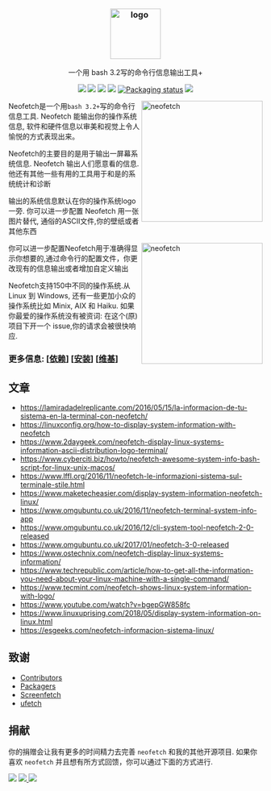 <h3 align="center"><img src="https://i.imgur.com/ZQI2EYz.png" alt="logo" height="100px"></h3>
<p align="center">一个用 bash 3.2写的命令行信息输出工具+</p>

<p align="center">
<a href="https://discord.gg/BtnTPFF"><img src="https://img.shields.io/discord/440354555197128704.svg"></a>
<a href="https://travis-ci.org/dylanaraps/neofetch"><img src="https://travis-ci.org/dylanaraps/neofetch.svg?branch=master"></a>
<a href="./LICENSE.md"><img src="https://img.shields.io/badge/license-MIT-blue.svg"></a>
<a href="https://github.com/dylanaraps/neofetch/releases"><img src="https://img.shields.io/github/release/dylanaraps/neofetch.svg"></a>
<a href="https://repology.org/metapackage/neofetch"><img src="https://repology.org/badge/tiny-repos/neofetch.svg" alt="Packaging status"></a>
<a href="#donate"><img src="https://img.shields.io/badge/donate-donate-yellow.svg"></a>
</p>

<img src="https://i.imgur.com/GFmC5Ad.png" alt="neofetch" align="right" height="240px">

Neofetch是一个用`bash 3.2+`写的命令行信息工具. Neofetch 能输出你的操作系统信息, 软件和硬件信息以审美和视觉上令人愉悦的方式表现出来。

Neofetch的主要目的是用于输出一屏幕系统信息. Neofetch 输出人们愿意看的信息. 他还有其他一些有用的工具用于和是的系统统计和诊断

输出的系统信息默认在你的操作系统logo一旁. 你可以进一步配置 Neofetch 用一张图片替代, 通俗的ASCII文件,你的壁纸或者其他东西  

<img src="https://i.imgur.com/lUrkQBN.png" alt="neofetch" align="right" height="240px">  

你可以进一步配置Neofetch用于准确得显示你想要的,通过命令行的配置文件，你更改现有的信息输出或者增加自定义输出

Neofetch支持150中不同的操作系统.从 Linux 到 Windows, 还有一些更加小众的操作系统比如 Minix, AIX 和 Haiku. 如果你最爱的操作系统没有被资词: 在这个(原)项目下开一个 issue,你的请求会被很快响应.


### 更多信息: \[[依赖](https://github.com/dylanaraps/neofetch/wiki/Dependencies)\] \[[安装](https://github.com/dylanaraps/neofetch/wiki/Installation)\] \[[维基](https://github.com/dylanaraps/neofetch/wiki)\]

## 文章

- https://lamiradadelreplicante.com/2016/05/15/la-informacion-de-tu-sistema-en-la-terminal-con-neofetch/
- https://linuxconfig.org/how-to-display-system-information-with-neofetch
- https://www.2daygeek.com/neofetch-display-linux-systems-information-ascii-distribution-logo-terminal/
- https://www.cyberciti.biz/howto/neofetch-awesome-system-info-bash-script-for-linux-unix-macos/
- https://www.lffl.org/2016/11/neofetch-le-informazioni-sistema-sul-terminale-stile.html
- https://www.maketecheasier.com/display-system-information-neofetch-linux/
- https://www.omgubuntu.co.uk/2016/11/neofetch-terminal-system-info-app
- https://www.omgubuntu.co.uk/2016/12/cli-system-tool-neofetch-2-0-released
- https://www.omgubuntu.co.uk/2017/01/neofetch-3-0-released
- https://www.ostechnix.com/neofetch-display-linux-systems-information/
- https://www.techrepublic.com/article/how-to-get-all-the-information-you-need-about-your-linux-machine-with-a-single-command/
- https://www.tecmint.com/neofetch-shows-linux-system-information-with-logo/
- https://www.youtube.com/watch?v=bgepGW858fc
- https://www.linuxuprising.com/2018/05/display-system-information-on-linux.html
- https://esgeeks.com/neofetch-informacion-sistema-linux/


## 致谢

- [Contributors](https://github.com/dylanaraps/neofetch/contributors)
- [Packagers](https://github.com/dylanaraps/neofetch/issues/115)
- [Screenfetch](https://github.com/KittyKatt/screenFetch)
- [ufetch](https://github.com/jschx/ufetch)


## 捐献

你的捐赠会让我有更多的时间精力去完善 `neofetch` 和我的其他开源项目. 如果你喜欢 `neofetch` 并且想有所方式回馈，你可以通过下面的方式进行.

<a href="https://www.paypal.com/cgi-bin/webscr?cmd=_s-xclick&hosted_button_id=V7QNJNKS3WYVS"><img src="https://img.shields.io/badge/donate-paypal-yellow.svg"></a> <a href="https://www.patreon.com/dyla"><img src="https://img.shields.io/badge/donate-patreon-yellow.svg"> </a><a href="https://liberapay.com/2211/"><img src="https://img.shields.io/badge/donate-liberapay-yellow.svg"></a>

